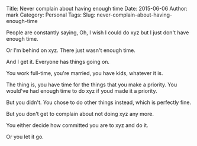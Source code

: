 Title: Never complain about having enough time
Date: 2015-06-06
Author: mark
Category: Personal
Tags:
Slug: never-complain-about-having-enough-time

People are constantly saying, Oh, I wish I could do xyz but I just don't have enough time.

Or I'm behind on xyz. There just wasn't enough time.

And I get it. Everyone has things going on.

You work full-time, you're married, you have kids, whatever it is.

The thing is, you have time for the things that you make a priority. You would've had enough time to do xyz if youd made it a priority.

But you didn't. You chose to do other things instead, which is perfectly fine.

But you don't get to complain about not doing xyz any more.

You either decide how committed you are to xyz and do it.

Or you let it go.
